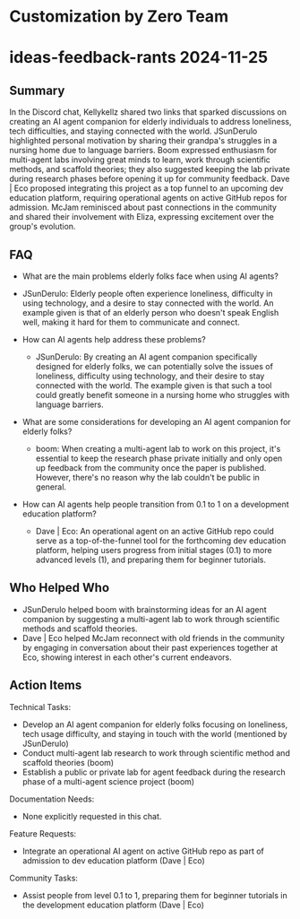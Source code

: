 # Customization by Zero Team

# ideas-feedback-rants 2024-11-25

## Summary
 In the Discord chat, Kellykellz shared two links that sparked discussions on creating an AI agent companion for elderly individuals to address loneliness, tech difficulties, and staying connected with the world. JSunDerulo highlighted personal motivation by sharing their grandpa's struggles in a nursing home due to language barriers. Boom expressed enthusiasm for multi-agent labs involving great minds to learn, work through scientific methods, and scaffold theories; they also suggested keeping the lab private during research phases before opening it up for community feedback. Dave | Eco proposed integrating this project as a top funnel to an upcoming dev education platform, requiring operational agents on active GitHub repos for admission. McJam reminisced about past connections in the community and shared their involvement with Eliza, expressing excitement over the group's evolution.

## FAQ
 - What are the main problems elderly folks face when using AI agents?
  - JSunDerulo: Elderly people often experience loneliness, difficulty in using technology, and a desire to stay connected with the world. An example given is that of an elderly person who doesn't speak English well, making it hard for them to communicate and connect.

- How can AI agents help address these problems?
  - JSunDerulo: By creating an AI agent companion specifically designed for elderly folks, we can potentially solve the issues of loneliness, difficulty using technology, and their desire to stay connected with the world. The example given is that such a tool could greatly benefit someone in a nursing home who struggles with language barriers.

- What are some considerations for developing an AI agent companion for elderly folks?
  - boom: When creating a multi-agent lab to work on this project, it's essential to keep the research phase private initially and only open up feedback from the community once the paper is published. However, there's no reason why the lab couldn't be public in general.

- How can AI agents help people transition from 0.1 to 1 on a development education platform?
  - Dave | Eco: An operational agent on an active GitHub repo could serve as a top-of-the-funnel tool for the forthcoming dev education platform, helping users progress from initial stages (0.1) to more advanced levels (1), and preparing them for beginner tutorials.

## Who Helped Who
 - JSunDerulo helped boom with brainstorming ideas for an AI agent companion by suggesting a multi-agent lab to work through scientific methods and scaffold theories.
- Dave | Eco helped McJam reconnect with old friends in the community by engaging in conversation about their past experiences together at Eco, showing interest in each other's current endeavors.

## Action Items
 Technical Tasks:
  - Develop an AI agent companion for elderly folks focusing on loneliness, tech usage difficulty, and staying in touch with the world (mentioned by JSunDerulo)
  - Conduct multi-agent lab research to work through scientific method and scaffold theories (boom)
  - Establish a public or private lab for agent feedback during the research phase of a multi-agent science project (boom)

Documentation Needs:
  - None explicitly requested in this chat.

Feature Requests:
  - Integrate an operational AI agent on active GitHub repo as part of admission to dev education platform (Dave | Eco)

Community Tasks:
  - Assist people from level 0.1 to 1, preparing them for beginner tutorials in the development education platform (Dave | Eco)

